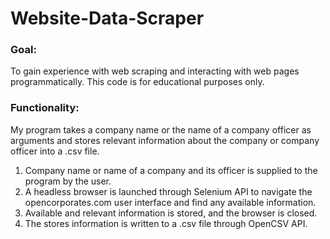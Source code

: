# Website-Data-Scraper

### Goal: 
To gain experience with web scraping and interacting with web pages programmatically. This code is for educational purposes only.

### Functionality:
My program takes a company name or the name of a company officer as arguments and stores relevant information about the company or company officer into a .csv file.
1. Company name or name of a company and its officer is supplied to the program by the user.
2. A headless browser is launched through Selenium API to navigate the opencorporates.com user interface and find any available information.
3. Available and relevant information is stored, and the browser is closed.
4. The stores information is written to a .csv file through OpenCSV API.
